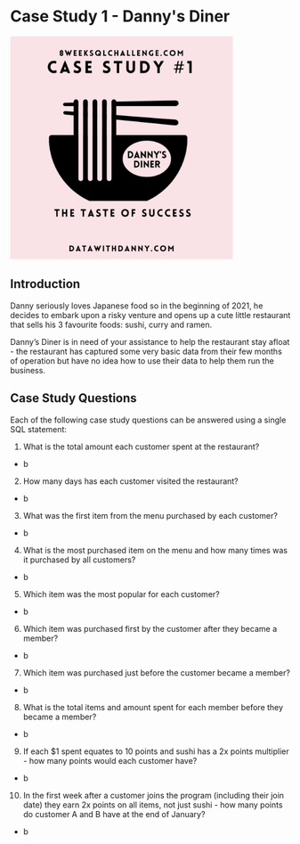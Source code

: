 # Case Study 1 - Danny's Diner
<img src ="https://github.com/lion-star-gold/8-week-SQL-challenge/blob/main/Case%20Study%201%20-%20Danny's%20Diner/main_image.png" width="400">

## Introduction

Danny seriously loves Japanese food so in the beginning of 2021, he decides to embark upon a risky venture and opens up a cute little restaurant that sells his 3 favourite foods: sushi, curry and ramen.

Danny’s Diner is in need of your assistance to help the restaurant stay afloat - the restaurant has captured some very basic data from their few months of operation but have no idea how to use their data to help them run the business.

## Case Study Questions
Each of the following case study questions can be answered using a single SQL statement:

1. What is the total amount each customer spent at the restaurant?
  * b
2. How many days has each customer visited the restaurant?
  * b
3. What was the first item from the menu purchased by each customer?
  * b
4. What is the most purchased item on the menu and how many times was it purchased by all customers?
  * b
5. Which item was the most popular for each customer?
  * b
6. Which item was purchased first by the customer after they became a member?
  * b
7. Which item was purchased just before the customer became a member?
  * b
8. What is the total items and amount spent for each member before they became a member?
  * b
9. If each $1 spent equates to 10 points and sushi has a 2x points multiplier - how many points would each customer have?
  * b
10. In the first week after a customer joins the program (including their join date) they earn 2x points on all items, not just sushi - how many points do customer A and B have at the end of January?
  * b
